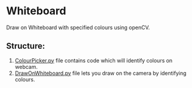 # Whiteboard
Draw on Whiteboard with specified colours using openCV.

## Structure:
1. [ColourPicker.py](https://github.com/purvit-vashishtha/Whiteboard/blob/Main/ColourPicker.py) file contains code which will identify colours on webcam.
2. [DrawOnWhiteboard.py](https://github.com/purvit-vashishtha/Whiteboard/blob/Main/DrawOnWhiteboard.py) file lets you draw on the camera by identifying colours.

